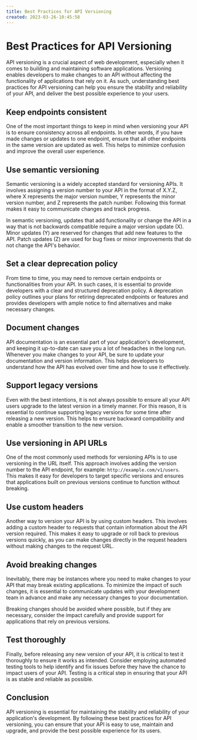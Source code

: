 ```yaml
---
title: Best Practices for API Versioning 
created: 2023-03-26-10:45:58
---
```


# Best Practices for API Versioning

API versioning is a crucial aspect of web development, especially when it comes to building and maintaining software applications. Versioning enables developers to make changes to an API without affecting the functionality of applications that rely on it. As such, understanding best practices for API versioning can help you ensure the stability and reliability of your API, and deliver the best possible experience to your users.

## Keep endpoints consistent

One of the most important things to keep in mind when versioning your API is to ensure consistency across all endpoints. In other words, if you have made changes or updates to one endpoint, ensure that all other endpoints in the same version are updated as well. This helps to minimize confusion and improve the overall user experience.

## Use semantic versioning

Semantic versioning is a widely accepted standard for versioning APIs. It involves assigning a version number to your API in the format of X.Y.Z, where X represents the major version number, Y represents the minor version number, and Z represents the patch number. Following this format makes it easy to communicate changes and track progress.

In semantic versioning, updates that add functionality or change the API in a way that is not backwards compatible require a major version update (X). Minor updates (Y) are reserved for changes that add new features to the API. Patch updates (Z) are used for bug fixes or minor improvements that do not change the API's behavior.

## Set a clear deprecation policy

From time to time, you may need to remove certain endpoints or functionalities from your API. In such cases, it is essential to provide developers with a clear and structured deprecation policy. A deprecation policy outlines your plans for retiring deprecated endpoints or features and provides developers with ample notice to find alternatives and make necessary changes.

## Document changes

API documentation is an essential part of your application's development, and keeping it up-to-date can save you a lot of headaches in the long run. Whenever you make changes to your API, be sure to update your documentation and version information. This helps developers to understand how the API has evolved over time and how to use it effectively.

## Support legacy versions

Even with the best intentions, it is not always possible to ensure all your API users upgrade to the latest version in a timely manner. For this reason, it is essential to continue supporting legacy versions for some time after releasing a new version. This helps to ensure backward compatibility and enable a smoother transition to the new version.

## Use versioning in API URLs

One of the most commonly used methods for versioning APIs is to use versioning in the URL itself. This approach involves adding the version number to the API endpoint, for example: `http://example.com/v1/users`. This makes it easy for developers to target specific versions and ensures that applications built on previous versions continue to function without breaking.

## Use custom headers

Another way to version your API is by using custom headers. This involves adding a custom header to requests that contain information about the API version required. This makes it easy to upgrade or roll back to previous versions quickly, as you can make changes directly in the request headers without making changes to the request URL.

## Avoid breaking changes

Inevitably, there may be instances where you need to make changes to your API that may break existing applications. To minimize the impact of such changes, it is essential to communicate updates with your development team in advance and make any necessary changes to your documentation.

Breaking changes should be avoided where possible, but if they are necessary, consider the impact carefully and provide support for applications that rely on previous versions.

## Test thoroughly

Finally, before releasing any new version of your API, it is critical to test it thoroughly to ensure it works as intended. Consider employing automated testing tools to help identify and fix issues before they have the chance to impact users of your API. Testing is a critical step in ensuring that your API is as stable and reliable as possible.

## Conclusion

API versioning is essential for maintaining the stability and reliability of your application's development. By following these best practices for API versioning, you can ensure that your API is easy to use, maintain and upgrade, and provide the best possible experience for its users.
